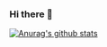 ### Hi there 👋
[![Anurag's github stats](https://github-readme-stats.vercel.app/api?username=eunjinii)](https://github.com/eunjinii/github-readme-stats)
<!--
**eunjinii/eunjinii** is a ✨ _special_ ✨ repository because its `README.md` (this file) appears on your GitHub profile.


Here are some ideas to get you started:

- 🔭 I’m currently working on ...
- 🌱 I’m currently learning ...
- 👯 I’m looking to collaborate on ...
- 🤔 I’m looking for help with ...
- 💬 Ask me about ...
- 📫 How to reach me: ...
- 😄 Pronouns: ...
- ⚡ Fun fact: ...
-->
